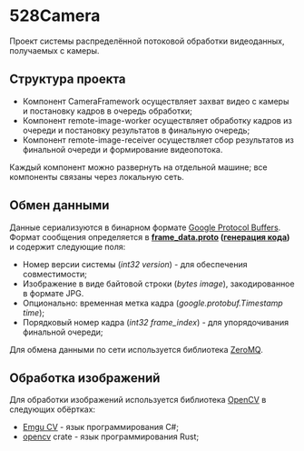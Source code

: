 # 528Camera
Проект системы распределённой потоковой обработки видеоданных, получаемых с камеры.

## Структура проекта
* Компонент CameraFramework осуществляет захват видео с камеры и постановку кадров в очередь обработки; 
* Компонент remote-image-worker осуществляет обработку кадров из очереди и постановку результатов в финальную очередь;
* Компонент remote-image-receiver осуществляет сбор результатов из финальной очереди и формирование видеопотока.

Каждый компонент можно развернуть на отдельной машине; все компоненты связаны через локальную сеть.

## Обмен данными
Данные сериализуются в бинарном формате [Google Protocol Buffers](https://developers.google.com/protocol-buffers). Формат сообщения определяется в **[frame_data.proto](https://github.com/528Camera/.github/blob/main/profile/frame_data.proto) ([генерация кода](https://github.com/528Camera/.github/wiki/Proto))** и содержит следующие поля:
* Номер версии системы (*int32 version*) - для обеспечения совместимости;
* Изображение в виде байтовой строки (*bytes image*), закодированное в формате JPG.
* Опционально: временная метка кадра (*google.protobuf.Timestamp time*);
* Порядковый номер кадра (*int32 frame_index*) - для упорядочивания финальной очереди;

Для обмена данными по сети используется библиотека [ZeroMQ](https://zeromq.org).

## Обработка изображений
Для обработки изображений используется библиотека [OpenCV](https://opencv.org) в следующих обёртках:
* [Emgu CV](https://www.emgu.com) - язык программирования C#;
* [opencv](https://crates.io/crates/opencv) crate - язык программирования Rust;
